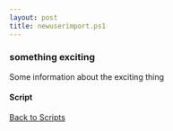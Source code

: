 ```yaml
---
layout: post
title: newuserimport.ps1
---
```


### something exciting

Some information about the exciting thing

#### Script

<script src="https://gist-it.appspot.com/github.com/BanterBoy/scripts-blog/blob/master/PowerShell/scripts/activeDirectory/newuserimport.ps1" crossorigin="anonymous"></script>

<a href="/menu/_pages/scripts.html">Back to Scripts</a>

